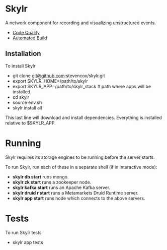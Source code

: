 Skylr
====================================================

A network component for recording and visualizing unstructured events.
* [Code Quality](http://scox.europa.renci.org:9000)
* [Automated Build](http://scox.europa.renci.org:8080/jenkins/job/Skylr/)

Installation
------------

To install Skylr

* git clone git@github.com:stevencox/skylr.git
* export SKYLR_HOME=/path/to/skylr
* export SKYLR_APP=/path/to/skylr_stack # path where apps will be installed.
* cd skylr
* source env.sh
* skylr install all

This last line will download and install dependencies. Everything is installed relative to $SKYLR_APP.

Running
=======

Skylr requires its storage engines to be running before the server starts.

To run Skylr, run each of these in a separate shell (if in interactive mode):
* __skylr db start__ runs mongo.
* __skylr zk start__ runs a zookeeper node.
* __skylr kafka start__ runs an Apache Kafka server.
* __skylr druid r start__ runs a Metamarkets Druid Runtime server.
* __skylr app start__ runs node which connects to the above servers.

Tests
=====

To run Skylr tests

* skylr app tests











